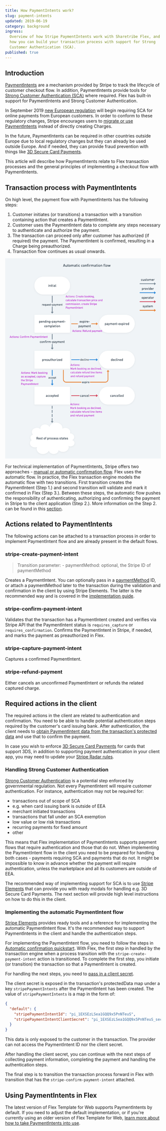 ```yaml
---
title: How PaymentIntents work?
slug: payment-intents
updated: 2019-06-19
category: background
ingress:
  Overview of how Stripe PaymentIntents work with Sharetribe Flex, and
  how you can build your transaction process with support for Strong
  Customer Authentication (SCA).
published: true
---
```


## Introduction

[PaymentIntents](https://stripe.com/docs/payments/payment-intents) are a
mechanism provided by Stripe to track the lifecycle of customer checkout
flow. In addition, PaymentIntents provide tools for
[Strong Customer Authentication (SCA)](/background/strong-customer-authentication)
where required. Flex has built-in support for PaymentIntents and Strong
Customer Authentication.

In September 2019
[new European regulation](https://stripe.com/en-fi/payments/strong-customer-authentication)
will begin requiring SCA for online payments from European customers. In
order to conform to these regulatory changes, Stripe encourages users to
[migrate or use PaymentIntents](https://stripe.com/docs/strong-customer-authentication/migration)
instead of directly creating Charges.

In the future, PaymentIntents can be required in other countries outside
Europe due to local regulatory changes but they can already be used
outside Europe. And if needed, they can provide fraud prevention with
things like
[3D Secure Card Payments](https://stripe.com/docs/payments/3d-secure).

This article will describe how PaymentIntents relate to Flex transaction
processes and the general principles of implementing a checkout flow
with PaymentIntents.

## Transaction process with PaymentIntents

On high level, the payment flow with PaymentIntents has the following
steps:

1. Customer initiates (or transitions) a transaction with a transition
   containing action that creates a PaymentIntent.
2. Customer uses the PaymentIntent data to complete any steps necessary
   to authenticate and authorize the payment.
3. The transaction can proceed only after customer has authorized (if
   required) the payment. The PaymentIntent is confirmed, resulting in a
   Charge being preauthorized.
4. Transaction flow continues as usual onwards.

![Automatic PaymentIntent flow](./automatic_confirmation_flow.png)

For technical implementation of PaymentIntents, Stripe offers two
approaches -
[manual or automatic confirmation flow](https://stripe.com/docs/payments/payment-intents#one-time-payments).
Flex uses the automatic flow. In practice, the Flex transaction engine
models the automatic flow with two transitions. First transition creates
the PaymentIntent (Step 1.) and second transition will validate and mark
it confirmed in Flex (Step 3.). Between these steps, the automatic flow
pushes the responsibility of authenticating, authorizing and confirming
the payment in Stripe to the client application (Step 2.). More
information on the Step 2. can be found in this
[section](#required-changes-in-the-client).

## Actions related to PaymentIntents

The following actions can be attached to a transaction process in order
to implement PaymentIntent flow and are already present in the default
flows.

### stripe-create-payment-intent

> Transition parameter: - paymentMethod: optional, the Stripe ID of
> paymentMethod

Creates a PaymentIntent. You can optionally pass in a
[paymentMethod](https://stripe.com/docs/payments/payment-methods) ID, or
attach a paymentMethod later to the transaction during the validation
and confirmation in the client by using Stripe Elements. The latter is
the recommended way and is covered in the
[implementation guide](#implementing-the-automatic-paymentintent-flow).

### stripe-confirm-payment-intent

Validates that the transaction has a PaymentIntent created and verifies
via Stripe API that the PaymentIntent status is `requires_capture` or
`requires_confirmation`. Confirms the PaymentIntent in Stripe, if
needed, and marks the payment as preauthorized in Flex.

### stripe-capture-payment-intent

Captures a confirmed PaymentIntent.

### stripe-refund-payment

Either cancels an unconfirmed PaymentIntent or refunds the related
captured charge.

## Required actions in the client

The required actions in the client are related to authentication and
confirmation. You need to be able to handle potential authentication
steps required by the customer's card issuing bank. After
authentication, the client needs to
[obtain PaymentIntent data from the transaction's protected data](#implementing-the-automatic-paymentintent-flow)
and use that to confirm the payment.

In case you wish to enforce
[3D Secure Card Payments](https://stripe.com/docs/payments/3d-secure)
for cards that support 3DS, in addition to supporting payment
authentication in your client app, you may need to update your
[Stripe Radar rules](https://stripe.com/docs/payments/3d-secure#three-ds-radar).

### Handling Strong Customer Authentication

[Strong Customer Authentication](https://stripe.com/en-fi/payments/strong-customer-authentication)
is a potential step enforced by governmental regulation. Not every
PaymentIntent will require customer authentication. For instance,
authentication may not be required for:

- transactions out of scope of SCA
- e.g. when card issuing bank is outside of EEA
- merchant initiated transactions
- transactions that fall under an SCA exemption
- low value or low risk transactions
- recurring payments for fixed amount
- other

This means that Flex implementation of PaymentIntents supports payment
flows that require authentication and those that do not. When
implementing the PaymentIntent flow in the client you need to be
prepared for handling both cases - payments requiring SCA and payments
that do not. It might be impossible to know in advance whether the
payment will require authentication, unless the marketplace and all its
customers are outside of EEA.

The recommended way of implementing support for SCA is to use
[Stripe Elements](https://stripe.com/docs/payments/payment-intents/quickstart)
that can provide you with ready modals for handling e.g. 3D Secure Card
Payments. The next section will provide high level instructions on how
to do this in the client.

### Implementing the automatic PaymentIntent flow

[Stripe Elements](https://stripe.com/docs/payments/payment-intents/quickstart)
provides ready tools and a reference for implementing the automatic
PaymentIntent flow. It's the recommended way to support PaymentIntents
in the client and handle the authentication steps.

For implementing the PaymentIntent flow, you need to follow the steps in
[Automatic confirmation quickstart](https://stripe.com/docs/payments/payment-intents/quickstart#automatic-confirmation-flow).
With Flex, the first step in handled by the transaction engine when a
process transition with the `stripe-create-payment-intent` action is
transitioned. To complete the first step, you initiate (or transition)
the transaction so that a PaymentIntent is created.

For handling the next steps, you need to
[pass in a client secret](https://stripe.com/docs/payments/payment-intents/quickstart#passing-to-client).

The client secret is exposed in the transaction's protectedData map
under a key `stripePaymentIntents` after the PaymentIntent has been
created. The value of `stripePaymentIntents` is a map in the form of:

```json
{
  "default": {
    "stripePaymentIntentId": "pi_1EXSEzLSea1GQQ9x5PnNTeuS",
    "stripePaymentIntentClientSecret": "pi_1EXSEzLSea1GQQ9x5PnNTeuS_secret_Qau2uE5J5L6baPs8eLPMa2Swb"
  }
}
```

This data is only exposed to the customer in the transaction. The
provider can not access the PaymentIntent ID nor the client secret.

After handling the client secret, you can continue with the next steps
of collecting payment information, completing the payment and handling
the authentication steps.

The final step is to transition the transaction process forward in Flex
with transition that has the `stripe-confirm-payment-intent` attached.

## Using PaymentIntents in Flex

The latest version of Flex Template for Web supports PaymentIntents by
default. If you need to adjust the default implementation, or if you're
currently using an older version of Flex Template for Web,
[learn more about how to take PaymentIntents into use](/guides/how-to-take-payment-intents-into-use/).
